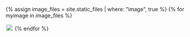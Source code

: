 <style>
.image {
   display: inline-block;
   margin: 2px 2px 2px 2px;
}
</style>

{% assign image_files = site.static_files | where: "image", true %}
{% for myimage in image_files %}
   <div class="image" style="max-width: 30%;">
      <img src="https://valllllll2000.github.io/caddisfly-screenshots/{{myimage.path}}"/>
   </div>
{% endfor %}
